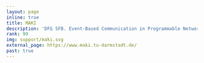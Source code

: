 ```yaml
---
layout: page
inline: true
title: MAKI
description: 'DFG SFB. Event-Based Communication in Programmable Networks. Adaptation, interaction and optimization of communication systems.'
rank: 99
img: support/maki.svg
external_page: https://www.maki.tu-darmstadt.de/
past: true
---
```

